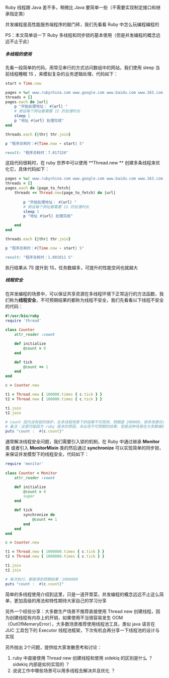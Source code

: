 Ruby 线程跟 Java 差不多，稍微比 Java 要简单一些（不需要实现制定接口和继承指定类）

并发编程是高性能服务端程序的敲门砖，我们先看看 Ruby 中怎么玩编程编程的

PS：本文简单说一下 Ruby 多线程和同步锁的基本使用（但是并发编程的概念远远不止于此）



##### 多线程的使用



先看一段简单的代码，用常见串行的方式访问数组中的网站，我们使用 sleep 当前线程睡眠 1S ，来模拟复杂的业务逻辑处理，代码如下：

``` ruby
start = Time.now

pages = %w( www.rubychina.com www.google.com www.baidu.com www.163.com www.qq.com www.bing.com www.360.com )
threads = []
pages.each do |url|
	p "开始处理地址： #{url} "
	# 假设每个网址都需要 1S 的处理时长
	sleep 1
	p "地址 #{url} 处理完成"
end

threads.each {|thr| thr.join}

p "程序总耗时：#{Time.now - start} S"

result: "程序总耗时：7.017326"
```



这段代码很耗时，在 ruby 世界中可以使用 **Thread.new ** 创建多条线程来优化它，具体代码如下：

```ruby 
pages = %w( www.rubychina.com www.google.com www.baidu.com www.163.com www.qq.com www.bing.com www.360.com )
threads = []
pages.each do |page_to_fetch|
	threads << Thread.new(page_to_fetch) do |url|
		
		p "开始处理地址： #{url} "
		# 假设每个网址都需要 1S 的处理时长
		sleep 1
		p "地址 #{url} 处理完成"

	end
end

threads.each {|thr| thr.join}

p "程序总耗时：#{Time.now - start} S"

result: "程序总耗时：1.001011 S"
```

执行结果从 7S 提升到 1S，任务数越多，可提升的性能空间也就越大



##### 线程安全

在并发编程的场景中，可以保证共享资源在多线程环境下正常运行的方法函数，我们称为**线程安全**，不可预期结果的都称为线程不安全，我们先看看以下线程不安全的代码：

```ruby
#!/usr/bin/ruby
require 'thread'
 
class Counter 
	attr_reader :count

	def initialize
		@count = 0
	end

	def tick
		@count += 1
	end
end

c = Counter.new

t1 = Thread.new { 100000.times { c.tick } }
t2 = Thread.new { 100000.times { c.tick } }

t1.join 
t2.join

# count 因为没有锁的保护，在多线程场景下的结果不可预测，预期是 200000，很多场景仅仅只能返回 130082, 140082, 150092
# 备注：这里可能因为 ruby 版本的原因，未出现不可预期的结果，但是这种场景在大多数编程语言的多线程模型中是会出现结果错乱的，这里暂时不深究了。。
puts "count :  #{c.count}"
```



通常解决线程安全问题，我们需要引入锁的机制，在 Ruby 中通过继承 **Monitor** 类 或者引入 **MonitorMixin** 类的然后通过 **synchronize** 可以实现简单的同步锁，来保证并发模型下的线程安全，代码如下：

```ruby
require 'monitor'
 
class Counter < Monitor
	attr_reader :count

	def initialize
		@count = 0
		super
	end

	def tick
		synchronize do 
			@count += 1
		end
	end
end

c = Counter.new

t1 = Thread.new { 1000000.times { c.tick } }
t2 = Thread.new { 1000000.times { c.tick } }

t1.join 
t2.join

# 每次执行，都能得到预期结果：2000000
puts "count :  #{c.count}"
```



简单的多线程使用介绍到这里，只是一道开胃菜，并发编程的概念远远不止这么简单，更加高级的用法和特性期待大家自己的学习分享



另外一个经验分享：大多数生产场景不推荐直接使用 Thread new 创建线程，因为创建线程有内存上的开销，如果使用不当很容易发生 OOM （OutOfMemeryError），大多数场景推荐使用线程池工具，类似 java 语言在 JUC 工具包下的 Executor 线程池框架，下次有机会再分享一下线程池的设计与实现



另外抛出 2个问题，提供给大家发散思考和讨论：

1. ruby 中直接使用 Thread new 创建线程和使用  sidekiq 的区别是什么 ？sidekiq 内部是如何实现的 ？
2. 说说工作中哪些场景可以用多线程去解决并且优化 ？